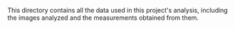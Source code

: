 This directory contains all the data used in this project's analysis, including the images analyzed and the measurements obtained from them. 
